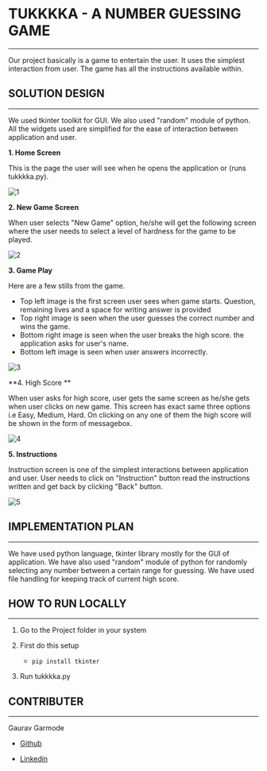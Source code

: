 # TUKKKKA - A NUMBER GUESSING GAME

___



Our project basically is a game to entertain the user. It uses the simplest interaction from user. The game has all the instructions available within. 

## SOLUTION DESIGN

___



We used tkinter toolkit for GUI. We also used "random" module of python. All the widgets used are simplified for the ease of interaction between application and user.

**1. Home Screen**

This is the page the user will see when he opens the application or (runs tukkkka.py).

![1](F:\python\Tukkkka\ss_for_readme\1.png)

**2. New Game Screen**

When user selects "New Game" option, he/she will get the following screen where the user needs to select a level of hardness for the game to be played.

![2](F:\python\Tukkkka\ss_for_readme\2.png)

**3.  Game Play**

Here are a few stills from the game.

* Top left image is the first screen user sees when game starts. Question, remaining lives and a space for writing answer is provided
* Top right image is seen when the user guesses the correct number and wins the game.
* Bottom right image is seen when the user breaks the high score. the application asks for user's name.
* Bottom left image is seen when user answers incorrectly.

![3](F:\python\Tukkkka\ss_for_readme\3.png)

**4. High Score **

When user asks for high score, user gets the same screen as he/she gets when user clicks on new game. This screen has exact same three options i.e Easy, Medium, Hard. On clicking on any one of them the high score will be shown in the form of messagebox.

![4](F:\python\Tukkkka\ss_for_readme\4.png)

**5. Instructions**

Instruction screen is one of the simplest interactions between application and user. User needs to click on "Instruction" button read the instructions written and get back by clicking "Back" button.

![5](F:\python\Tukkkka\ss_for_readme\5.png)



 ## IMPLEMENTATION PLAN

---

We have used python language, tkinter library mostly for the GUI of application. We have also used "random" module of python for randomly selecting any number between a certain range for guessing. We have used file handling for keeping track of current high score.

## HOW TO RUN LOCALLY

---

1. Go to the Project folder in your system

2. First do this setup

   * ```
     pip install tkinter
     ```

3. Run tukkkka.py

## CONTRIBUTER

---

Gaurav Garmode

* [Github](https://github.com/Garmode3073 "Github")

* [Linkedin](https://www.linkedin.com/in/gaurav-garmode-ab537a175 "Linkedin")

  
